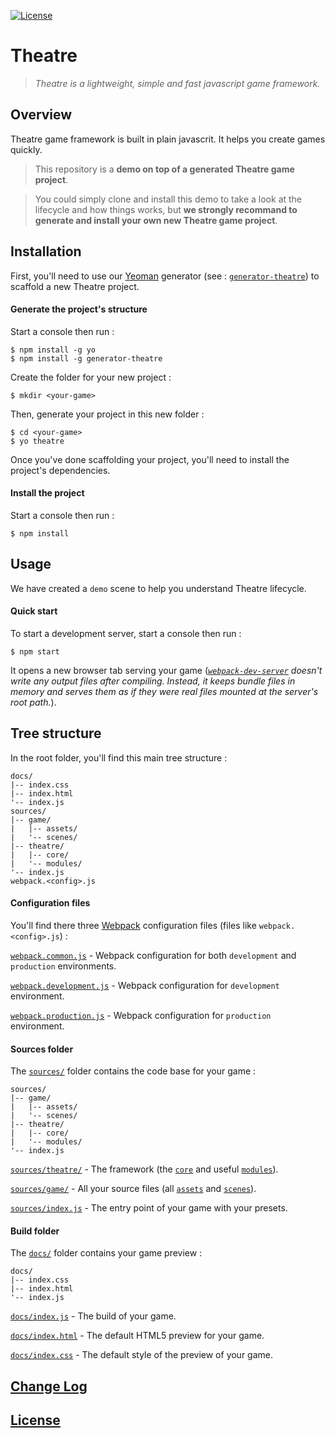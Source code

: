 
[![License](https://img.shields.io/badge/license-MIT-blue.svg)](./LICENSE)

# Theatre

> *Theatre is a lightweight, simple and fast javascript game framework.*

## Overview

Theatre game framework is built in plain javascrit. It helps you create games quickly.

> This repository is a **demo on top of a generated Theatre game project**.

> You could simply clone and install this demo to take a look at the lifecycle and how things works, but **we strongly recommand to generate and install your own new Theatre game project**.

## Installation

First, you'll need to use our [Yeoman](http://yeoman.io/) generator (see : [`generator-theatre`](https://github.com/theatrejs/generator-theatre)) to scaffold a new Theatre project.

#### Generate the project's structure

Start a console then run :

```
$ npm install -g yo
$ npm install -g generator-theatre
```

Create the folder for your new project :

```
$ mkdir <your-game>
```

Then, generate your project in this new folder :

```
$ cd <your-game>
$ yo theatre
```

Once you've done scaffolding your project, you'll need to install the project's dependencies.

#### Install the project

Start a console then run :

```
$ npm install
```

## Usage

We have created a `demo` scene to help you understand Theatre lifecycle.

#### Quick start

To start a development server, start a console then run :

```
$ npm start
```

It opens a new browser tab serving your game (*[`webpack-dev-server`](https://webpack.js.org/configuration/dev-server/) doesn't write any output files after compiling. Instead, it keeps bundle files in memory and serves them as if they were real files mounted at the server's root path.*).

## Tree structure

In the root folder, you'll find this main tree structure :

```
docs/
|-- index.css
|-- index.html
'-- index.js
sources/
|-- game/
|   |-- assets/
|   '-- scenes/
|-- theatre/
|   |-- core/
|   '-- modules/
'-- index.js
webpack.<config>.js
```

#### Configuration files

You'll find there three [Webpack](https://webpack.js.org/) configuration files (files like `webpack.<config>.js`) :

[`webpack.common.js`](./webpack.common.js) - Webpack configuration for both `development` and `production` environments.

[`webpack.development.js`](./webpack.development.js) - Webpack configuration for `development` environment.

[`webpack.production.js`](./webpack.production.js) - Webpack configuration for `production` environment.

#### Sources folder

The [`sources/`](./sources/) folder contains the code base for your game :

```
sources/
|-- game/
|   |-- assets/
|   '-- scenes/
|-- theatre/
|   |-- core/
|   '-- modules/
'-- index.js
```

[`sources/theatre/`](./sources/theatre/) - The framework (the [`core`](./sources/theatre/core/) and useful [`modules`](./sources/theatre/modules/)).

[`sources/game/`](./sources/game/) - All your source files (all [`assets`](./sources/game/assets/) and [`scenes`](./sources/game/scenes/)).

[`sources/index.js`](./sources/index.js) - The entry point of your game with your presets.

#### Build folder

The [`docs/`](./docs/) folder contains your game preview :

```
docs/
|-- index.css
|-- index.html
'-- index.js
```

[`docs/index.js`](./docs/index.js) - The build of your game.

[`docs/index.html`](./docs/index.html) - The default HTML5 preview for your game.

[`docs/index.css`](./docs/index.css) - The default style of the preview of your game.

## [Change Log](./CHANGELOG.md)

## [License](./LICENSE)
